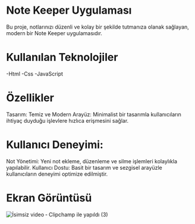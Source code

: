 # Note Keeper Uygulaması
Bu proje, notlarınızı düzenli ve kolay bir şekilde tutmanıza olanak sağlayan, modern bir Note Keeper uygulamasıdır.

# Kullanılan Teknolojiler
-Html -Css -JavaScript

# Özellikler
Tasarım:
Temiz ve Modern Arayüz: Minimalist bir tasarımla kullanıcıların ihtiyaç duyduğu işlevlere hızlıca erişmesini sağlar.

# Kullanıcı Deneyimi:
Not Yönetimi: Yeni not ekleme, düzenleme ve silme işlemleri kolaylıkla yapılabilir. Kullanıcı Dostu: Basit bir tasarım ve sezgisel arayüzle kullanıcıların deneyimi optimize edilmiştir.

# Ekran Görüntüsü
![İsimsiz video ‐ Clipchamp ile yapıldı (3)](https://github.com/user-attachments/assets/463b870b-6dbc-4480-86cf-bb50531b00b3)
